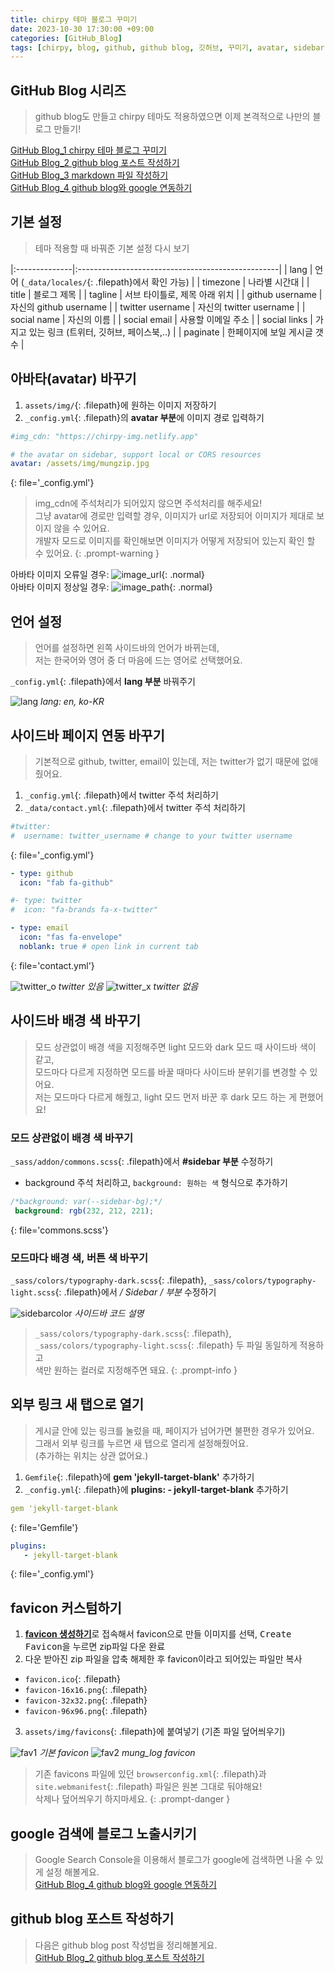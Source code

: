 ```yaml
---
title: chirpy 테마 블로그 꾸미기
date: 2023-10-30 17:30:00 +09:00
categories: [GitHub_Blog]
tags: [chirpy, blog, github, github blog, 깃허브, 꾸미기, avatar, sidebar, link, favicon, Google Search Console]
---
```


## GitHub Blog 시리즈
> github blog도 만들고 chirpy 테마도 적용하였으면 이제 본격적으로 나만의 블로그 만들기!

[GitHub Blog_1 chirpy 테마 블로그 꾸미기]()\
[GitHub Blog_2 github blog 포스트 작성하기]()\
[GitHub Blog_3 markdown 파일 작성하기]()\
[GitHub Blog_4 github blog와 google 연동하기]()

## 기본 설정

> 테마 적용할 때 바꿔준 기본 설정 다시 보기

|:--------------|:--------------------------------------------------|
| lang          | 언어 (`_data/locales/`{: .filepath}에서 확인 가능) |
| timezone      | 나라별 시간대                                        |
| title         | 블로그 제목                                         |
| tagline            | 서브 타이틀로, 제목 아래 위치                  |
| github username    | 자신의 github username                          |
| twitter username   | 자신의 twitter username                          |
| social name   | 자신의 이름                                         |
| social email  | 사용할 이메일 주소                                    |
| social links  | 가지고 있는 링크 (트위터, 깃허브, 페이스북,..)            |
| paginate      | 한페이지에 보일 게시글 갯수                          |


## 아바타(avatar) 바꾸기
1. `assets/img/`{: .filepath}에 원하는 이미지 저장하기
2. `_config.yml`{: .filepath}의 **avatar 부분**에 이미지 경로 입력하기

```yml
#img_cdn: "https://chirpy-img.netlify.app"

# the avatar on sidebar, support local or CORS resources
avatar: /assets/img/mungzip.jpg
```
{: file='_config.yml'}

> img_cdn에 주석처리가 되어있지 않으면 주석처리를 해주세요!\
  그냥 avatar에 경로만 입력할 경우, 이미지가 url로 저장되어 이미지가 제대로 보이지 않을 수 있어요.\
  개발자 모드로 이미지를 확인해보면 이미지가 어떻게 저장되어 있는지 확인 할 수 있어요.
{: .prompt-warning }

아바타 이미지 오류일 경우: 
![image_url](/assets/img/post_image/2023.10.30/image_url.png){: .normal}\
아바타 이미지 정상일 경우:
![image_path](/assets/img/post_image/2023.10.30/image_path.jpg){: .normal}

## 언어 설정

> 언어를 설정하면 왼쪽 사이드바의 언어가 바뀌는데,\
  저는 한국어와 영어 중 더 마음에 드는 영어로 선택했어요.

`_config.yml`{: .filepath}에서 **lang 부분** 바꿔주기

![lang](/assets/img/post_image/2023.10.30/lang.png)
_lang: en, ko-KR_

## 사이드바 페이지 연동 바꾸기
> 기본적으로 github, twitter, email이 있는데, 저는 twitter가 없기 때문에 없애줬어요.

1. `_config.yml`{: .filepath}에서 twitter 주석 처리하기
2. `_data/contact.yml`{: .filepath}에서 twitter 주석 처리하기

```yml
#twitter:
#  username: twitter_username # change to your twitter username
```
{: file='_config.yml'}

```yml
- type: github
  icon: "fab fa-github"

#- type: twitter
#  icon: "fa-brands fa-x-twitter"

- type: email
  icon: "fas fa-envelope"
  noblank: true # open link in current tab
```
{: file='contact.yml'}

![twitter_o](/assets/img/post_image/2023.10.30/twitter_o.png)
_twitter 있음_
![twitter_x](/assets/img/post_image/2023.10.30/twitter_x.png)
_twitter 없음_

## 사이드바 배경 색 바꾸기
> 모드 상관없이 배경 색을 지정해주면 light 모드와 dark 모드 때 사이드바 색이 같고,\
  모드마다 다르게 지정하면 모드를 바꿀 때마다 사이드바 분위기를 변경할 수 있어요.\
  저는 모드마다 다르게 해줬고, light 모드 먼저 바꾼 후 dark 모드 하는 게 편했어요!

### 모드 상관없이 배경 색 바꾸기
`_sass/addon/commons.scss`{: .filepath}에서 **#sidebar 부분** 수정하기
- background 주석 처리하고, `background: 원하는 색` 형식으로 추가하기

```scss
/*background: var(--sidebar-bg);*/
 background: rgb(232, 212, 221);
```
{: file='commons.scss'}

### 모드마다 배경 색, 버튼 색 바꾸기
`_sass/colors/typography-dark.scss`{: .filepath}, `_sass/colors/typography-light.scss`{: .filepath}에서 **/* Sidebar */ 부분** 수정하기

![sidebarcolor](/assets/img/post_image/2023.10.30/sidebarcolor.png)
_사이드바 코드 설명_

> `_sass/colors/typography-dark.scss`{: .filepath}, `_sass/colors/typography-light.scss`{: .filepath} 두 파일 동일하게 적용하고\
 색만 원하는 컬러로 지정해주면 돼요.
{: .prompt-info }


## 외부 링크 새 탭으로 열기
> 게시글 안에 있는 링크를 눌렀을 때, 페이지가 넘어가면 불편한 경우가 있어요.\
  그래서 외부 링크를 누르면 새 탭으로 열리게 설정해줬어요.\
  (추가하는 위치는 상관 없어요.)

1. `Gemfile`{: .filepath}에 **gem 'jekyll-target-blank'** 추가하기
2. `_config.yml`{: .filepath}에 **plugins: - jekyll-target-blank** 추가하기

```yml
gem 'jekyll-target-blank
```
{: file='Gemfile'}

```yml
plugins:
   - jekyll-target-blank
```
{: file='_config.yml'}

## favicon 커스텀하기
1. [**favicon 생성하기**](https://www.favicon-generator.org/)로 접속해서 favicon으로 만들 이미지를 선택, <kbd>Create Favicon</kbd>을 누르면 zip파일 다운 완료
2. 다운 받아진 zip 파일을 압축 해제한 후 favicon이라고 되어있는 파일만 복사
- `favicon.ico`{: .filepath}
- `favicon-16x16.png`{: .filepath}
- `favicon-32x32.png`{: .filepath}
- `favicon-96x96.png`{: .filepath}
3. `assets/img/favicons`{: .filepath}에 붙여넣기 (기존 파일 덮어씌우기)

![fav1](/assets/img/post_image/2023.10.30/fav1.png)
_기본 favicon_
![fav2](/assets/img/post_image/2023.10.30/fav2.png)
_mung_log favicon_

> 기존 favicons 파일에 있던 `browserconfig.xml`{: .filepath}과 `site.webmanifest`{: .filepath} 파일은 원본 그대로 둬야해요!\
삭제나 덮어씌우기 하지마세요.
{: .prompt-danger }

## google 검색에 블로그 노출시키기

> Google Search Console을 이용해서 블로그가 google에 검색하면 나올 수 있게 설정 해볼게요.\
[GitHub Blog_4 github blog와 google 연동하기]()

## github blog 포스트 작성하기

> 다음은 github blog post 작성법을 정리해볼게요.\
[GitHub Blog_2 github blog 포스트 작성하기](https://minjung405.github.io/posts/github-blog-%ED%8F%AC%EC%8A%A4%ED%8A%B8-%EC%9E%91%EC%84%B1%ED%95%98%EA%B8%B0/)